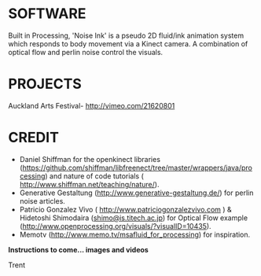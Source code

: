 SOFTWARE
====
Built in Processing, 'Noise Ink' is a pseudo 2D fluid/ink animation system which responds to body movement via a Kinect camera. A combination of optical flow and perlin noise control the visuals.

PROJECTS
====
Auckland Arts Festival- http://vimeo.com/21620801

CREDIT
====
- Daniel Shiffman for the openkinect libraries (https://github.com/shiffman/libfreenect/tree/master/wrappers/java/processing) and nature of code tutorials ( http://www.shiffman.net/teaching/nature/).
- Generative Gestaltung (http://www.generative-gestaltung.de/) for perlin noise articles.
- Patricio Gonzalez Vivo ( http://www.patriciogonzalezvivo.com ) & Hidetoshi Shimodaira (shimo@is.titech.ac.jp) for Optical Flow example (http://www.openprocessing.org/visuals/?visualID=10435).
- Memotv (http://www.memo.tv/msafluid_for_processing) for inspiration.

**Instructions to come... images and videos**

Trent